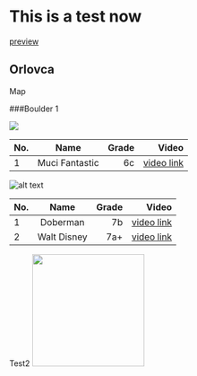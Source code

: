 # This is a test now

[preview](https://tilenmarc.github.io/Vipava-Valley-Bouldering/)


## Orlovca

Map


###Boulder 1



![](boulders/Boulder1a.jpg)

| No.        | Name           | Grade  | Video |
| --- |:-------------:| -----:|-----:
| 1      | Muci Fantastic | 6c |  [video link](https://vimeo.com/8040576#t=0m5s)

![alt text](boulders/Boulder1b.jpg "Boulder1a")

| No.        | Name           | Grade  | Video
| --- |:-------------:| -----:|-----:
| 1      | Doberman | 7b |  [video link](https://vimeo.com/7557363)
| 2      | Walt Disney | 7a+ |  [video link](https://vimeo.com/102310189)

Test2
<img src="boulders/Boulder1a.jpg" width="200">
